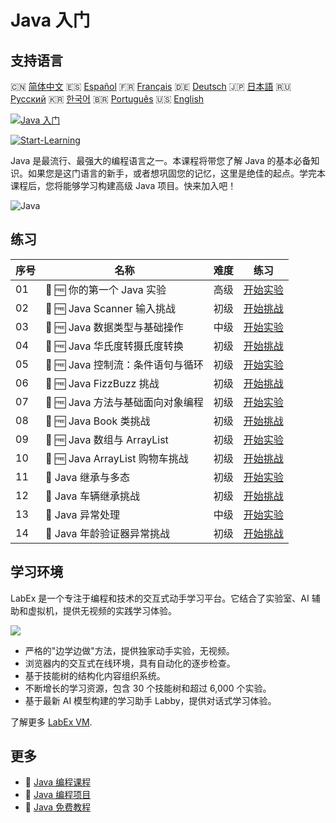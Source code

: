# Java 入门

## 支持语言

🇨🇳 [简体中文](README_zh.md) 🇪🇸 [Español](README_es.md) 🇫🇷 [Français](README_fr.md) 🇩🇪 [Deutsch](README_de.md) 🇯🇵 [日本語](README_ja.md) 🇷🇺 [Русский](README_ru.md) 🇰🇷 [한국어](README_ko.md) 🇧🇷 [Português](README_pt.md) 🇺🇸 [English](README.md) 

[![Java 入门](https://cover-creator.labex.io/java-for-beginners.png?lang=zh)](https://labex.io/zh/courses/java-for-beginners)

[![Start-Learning](https://img.shields.io/badge/Start-Learning-whitesmoke?style=for-the-badge)](https://labex.io/zh/courses/java-for-beginners)

Java 是最流行、最强大的编程语言之一。本课程将带您了解 Java 的基本必备知识。如果您是这门语言的新手，或者想巩固您的记忆，这里是绝佳的起点。学完本课程后，您将能够学习构建高级 Java 项目。快来加入吧！

![Java](https://img.shields.io/badge/Java-whitesmoke?style=for-the-badge&logo=java)


## 练习

|   序号 | 名称                              | 难度   | 练习                                                                                                                                |
|--------|-----------------------------------|--------|-------------------------------------------------------------------------------------------------------------------------------------|
|     01 | 📖 🆓 你的第一个 Java 实验        | 高级   | <a target='_blank' href='https://labex.io/zh/tutorials/java-your-first-java-lab-411751'>开始实验</a>                                |
|     02 | 🎯 🆓 Java Scanner 输入挑战       | 初级   | <a target='_blank' href='https://labex.io/zh/tutorials/java-java-scanner-input-challenge-413835'>开始挑战</a>                       |
|     03 | 📖 🆓 Java 数据类型与基础操作     | 中级   | <a target='_blank' href='https://labex.io/zh/tutorials/java-java-data-types-and-basic-operations-413744'>开始实验</a>               |
|     04 | 🎯 🆓 Java 华氏度转摄氏度转换     | 初级   | <a target='_blank' href='https://labex.io/zh/tutorials/java-java-fahrenheit-to-celsius-conversion-413851'>开始挑战</a>              |
|     05 | 📖 🆓 Java 控制流：条件语句与循环 | 初级   | <a target='_blank' href='https://labex.io/zh/tutorials/java-java-control-flow-conditionals-and-loops-413751'>开始实验</a>           |
|     06 | 🎯 🆓 Java FizzBuzz 挑战          | 初级   | <a target='_blank' href='https://labex.io/zh/tutorials/java-java-fizzbuzz-challenge-413852'>开始挑战</a>                            |
|     07 | 📖 🆓 Java 方法与基础面向对象编程 | 初级   | <a target='_blank' href='https://labex.io/zh/tutorials/java-java-methods-and-basic-object-oriented-programming-413809'>开始实验</a> |
|     08 | 🎯 🆓 Java Book 类挑战            | 初级   | <a target='_blank' href='https://labex.io/zh/tutorials/java-java-book-class-challenge-413850'>开始挑战</a>                          |
|     09 | 📖 🆓 Java 数组与 ArrayList       | 初级   | <a target='_blank' href='https://labex.io/zh/tutorials/java-java-arrays-and-arraylists-413820'>开始实验</a>                         |
|     10 | 🎯 🆓 Java ArrayList 购物车挑战   | 初级   | <a target='_blank' href='https://labex.io/zh/tutorials/java-java-arraylist-shopping-cart-challenge-413849'>开始挑战</a>             |
|     11 | 📖  Java 继承与多态               | 初级   | <a target='_blank' href='https://labex.io/zh/tutorials/java-java-inheritance-and-polymorphism-413825'>开始实验</a>                  |
|     12 | 🎯  Java 车辆继承挑战             | 初级   | <a target='_blank' href='https://labex.io/zh/tutorials/java-java-vehicle-inheritance-challenge-413854'>开始挑战</a>                 |
|     13 | 📖  Java 异常处理                 | 中级   | <a target='_blank' href='https://labex.io/zh/tutorials/java-java-exception-handling-413830'>开始实验</a>                            |
|     14 | 🎯  Java 年龄验证器异常挑战       | 初级   | <a target='_blank' href='https://labex.io/zh/tutorials/java-java-age-validator-exception-challenge-413848'>开始挑战</a>             |

## 学习环境

LabEx 是一个专注于编程和技术的交互式动手学习平台。它结合了实验室、AI 辅助和虚拟机，提供无视频的实践学习体验。

![](https://tutorial-screenshot.getvm.io/images/vm-1725247253.png)

- 严格的"边学边做"方法，提供独家动手实验，无视频。
- 浏览器内的交互式在线环境，具有自动化的逐步检查。
- 基于技能树的结构化内容组织系统。
- 不断增长的学习资源，包含 30 个技能树和超过 6,000 个实验。
- 基于最新 AI 模型构建的学习助手 Labby，提供对话式学习体验。

了解更多 [LabEx VM](https://support.labex.io/using-labex/virtual-machine).

## 更多

- 🔗 [Java 编程课程](https://github.com/labex-labs/awesome-programming-courses)
- 🔗 [Java 编程项目](https://github.com/labex-labs/awesome-programming-projects)
- 🔗 [Java 免费教程](https://github.com/labex-labs/java-free-tutorials)

